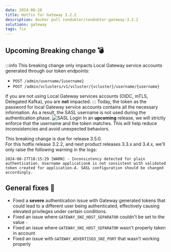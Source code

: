 ```yaml
---
date: 2024-08-28
title: Hotfix for Gateway 3.2.2
description: docker pull conduktor/conduktor-gateway:3.2.2
solutions: gateway
tags: fix
---
```


## Upcoming Breaking change 💣
:::info
This breaking change only impacts Local Gateway service accounts generated through our token endpoints:
- `POST /admin/username/{username}`
- `POST /admin/vclusters/v1/vcluster/{vcluster}/username/{username}`

If you are not using Local Gateway services accounts (OIDC, mTLS, Delegated Kafka), you are **not** impacted.
:::
Today, the token as the password for local Gateway service accounts contains all the necessary information. As a result, the SASL username is not used during the authentication phase.
![SASL Login](/images/changelog/gateway/v3.2.2/sasl-login.png)
In an **upcoming** release, we will strictly enforce that the username and the token matches. This will help reduce inconsistencies and avoid unexpected behaviors.

This breaking change is due for release 3.5.0.   
For this hotfix release 3.2.2, and next product releases 3.3.x and 3.4.x, we'll only raise the following warning in the logs:  
````
2024-08-27T18:15:29 [WARN] - Inconsistency detected for plain authentication. Username applicationA is not consistent with validated token created for application-A. SASL configuration should be changed accordingly.
````

## General fixes 🔨

- Fixed a **severe** authentication issue with Gateway generated tokens that could lead to a different user being authenticated, effectively causing elevated privileges under certain conditions.
- Fixed an issue where `GATEWAY_SNI_HOST_SEPARATOR` couldn't be set to the value `-`
- Fixed an issue where `GATEWAY_SNI_HOST_SEPARATOR` wasn't properly taken in account
- Fixed an issue with `GATEWAY_ADVERTISED_SNI_PORT` that wasn't working properly
